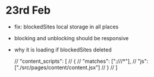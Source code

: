 # 23rd Feb
- fix: blockedSites local storage in all places
- blocking and unblocking should be responsive
- why it is loading if blockedSites deleted




  // "content_scripts": [
  //   {
  //     "matches": ["*://*/*"],
  //     "js": ["./src/pages/content/content.jsx"]
  //   }
  // ]